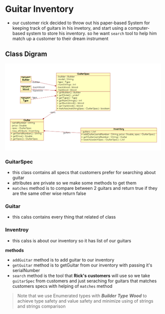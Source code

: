 # Guitar Inventory
- our customer rick decided to throw out his paper-based System for keeping track of guitars in his invetory, and start using a computer-based system to store his inventory. so he want `search` tool to help him match up a customer to their dream instrument

## Class Digram
![](Attacments/Screenshot%20from%202022-11-04%2011-03-13.png)


### GuitarSpec
- this class contains all specs that customers prefer for searching about guitar
- attributes are private so we make some methods to get them
- `matches` method is to compare between 2 guitars and return true if they are the same other wise return false

### Guitar
- this calss contains every thing that related of class

### Inventroy
- this calss is about our inventory so it has list of our guitars
  
**methods**
- `addGuitar` method is to add guitar to our inventory
- `getGuitar` method is to getGuitar from our inventory with passing it's serialNumber
- `search` method is the tool that **Rick's customers** will use so we take `guitarSpec`  from customers and just seraching for guitars that matches customers specs with helping of `matches` method


> Note that we use Enumerated types with
> ***Builder***
> ***Type***
> ***Wood*** 
> to achieve type safety and value safety and minimize using of strings and strings comparison